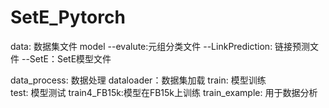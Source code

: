 # SetE_Pytorch
data: 数据集文件
model
--evalute:元组分类文件
--LinkPrediction: 链接预测文件
--SetE：SetE模型文件

data_process: 数据处理
dataloader：数据集加载
train: 模型训练  
test: 模型测试
train4_FB15k:模型在FB15k上训练
train_example: 用于数据分析
